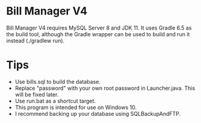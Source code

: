 # Bill Manager V4
 Bill Manager V4 requires MySQL Server 8 and JDK 11. It uses Gradle 6.5 as the build tool,
although the Gradle wrapper can be used to build and run it instead (./gradlew run).

# Tips

* Use bills.sql to build the database.
* Replace "password" with your own root password in Launcher.java. This will be fixed later.
* Use run.bat as a shortcut target.
* This program is intended for use on Windows 10. 
* I recommend backing up your database using SQLBackupAndFTP.


